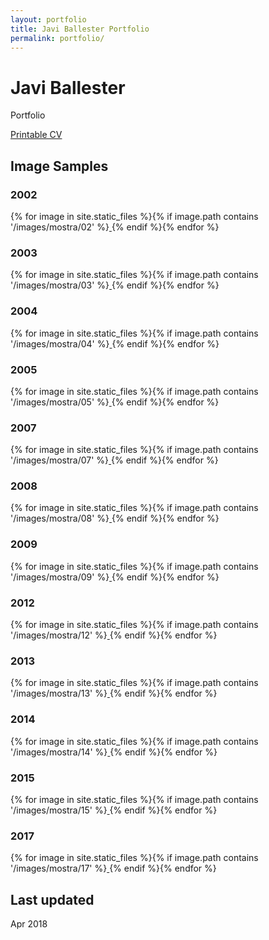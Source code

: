 ```yaml
---
layout: portfolio
title: Javi Ballester Portfolio
permalink: portfolio/
---
```


Javi Ballester
==============

Portfolio

<div id="webaddress">
<a class="screen" href="{{ site.baseurl }}">Printable CV</a>
</div>

## Image Samples

### 2002

<div id="thumbs">
{% for image in site.static_files %}{% if image.path contains '/images/mostra/02' %}<a href="{{ site.baseurl }}{{ image.path }}" target="_blank">
<span class="w3-hover-opacity" style="background-image:url('{{ site.baseurl }}/images/thumbs/thumb_{{ image.name | remove: image.extname }}.png');"></span>
</a>{% endif %}{% endfor %}
</div>

### 2003

<div id="thumbs">
{% for image in site.static_files %}{% if image.path contains '/images/mostra/03' %}<a href="{{ site.baseurl }}{{ image.path }}" target="_blank">
<span class="w3-hover-opacity" style="background-image:url('{{ site.baseurl }}/images/thumbs/thumb_{{ image.name | remove: image.extname }}.png');"></span>
</a>{% endif %}{% endfor %}
</div>

### 2004

<div id="thumbs">
{% for image in site.static_files %}{% if image.path contains '/images/mostra/04' %}<a href="{{ site.baseurl }}{{ image.path }}" target="_blank">
<span class="w3-hover-opacity" style="background-image:url('{{ site.baseurl }}/images/thumbs/thumb_{{ image.name | remove: image.extname }}.png');"></span>
</a>{% endif %}{% endfor %}
</div>

### 2005

<div id="thumbs">
{% for image in site.static_files %}{% if image.path contains '/images/mostra/05' %}<a href="{{ site.baseurl }}{{ image.path }}" target="_blank">
<span class="w3-hover-opacity" style="background-image:url('{{ site.baseurl }}/images/thumbs/thumb_{{ image.name | remove: image.extname }}.png');"></span>
</a>{% endif %}{% endfor %}
</div>

<!-- ### 2006

<div id="thumbs">
{% for image in site.static_files %}{% if image.path contains '/images/mostra/06' %}<a href="{{ site.baseurl }}{{ image.path }}" target="_blank">
<span class="w3-hover-opacity" style="background-image:url('{{ site.baseurl }}/images/thumbs/thumb_{{ image.name | remove: image.extname }}.png');"></span>
</a>{% endif %}{% endfor %}
</div>  -->

### 2007

<div id="thumbs">
{% for image in site.static_files %}{% if image.path contains '/images/mostra/07' %}<a href="{{ site.baseurl }}{{ image.path }}" target="_blank">
<span class="w3-hover-opacity" style="background-image:url('{{ site.baseurl }}/images/thumbs/thumb_{{ image.name | remove: image.extname }}.png');"></span>
</a>{% endif %}{% endfor %}
</div>

### 2008

<div id="thumbs">
{% for image in site.static_files %}{% if image.path contains '/images/mostra/08' %}<a href="{{ site.baseurl }}{{ image.path }}" target="_blank">
<span class="w3-hover-opacity" style="background-image:url('{{ site.baseurl }}/images/thumbs/thumb_{{ image.name | remove: image.extname }}.png');"></span>
</a>{% endif %}{% endfor %}
</div>

### 2009

<div id="thumbs">
{% for image in site.static_files %}{% if image.path contains '/images/mostra/09' %}<a href="{{ site.baseurl }}{{ image.path }}" target="_blank">
<span class="w3-hover-opacity" style="background-image:url('{{ site.baseurl }}/images/thumbs/thumb_{{ image.name | remove: image.extname }}.png');"></span>
</a>{% endif %}{% endfor %}
</div>

### 2012

<div id="thumbs">
{% for image in site.static_files %}{% if image.path contains '/images/mostra/12' %}<a href="{{ site.baseurl }}{{ image.path }}" target="_blank">
<span class="w3-hover-opacity" style="background-image:url('{{ site.baseurl }}/images/thumbs/thumb_{{ image.name | remove: image.extname }}.png');"></span>
</a>{% endif %}{% endfor %}
</div>

### 2013

<div id="thumbs">
{% for image in site.static_files %}{% if image.path contains '/images/mostra/13' %}<a href="{{ site.baseurl }}{{ image.path }}" target="_blank">
<span class="w3-hover-opacity" style="background-image:url('{{ site.baseurl }}/images/thumbs/thumb_{{ image.name | remove: image.extname }}.png');"></span>
</a>{% endif %}{% endfor %}
</div>

### 2014

<div id="thumbs">
{% for image in site.static_files %}{% if image.path contains '/images/mostra/14' %}<a href="{{ site.baseurl }}{{ image.path }}" target="_blank">
<span class="w3-hover-opacity" style="background-image:url('{{ site.baseurl }}/images/thumbs/thumb_{{ image.name | remove: image.extname }}.png');"></span>
</a>{% endif %}{% endfor %}
</div>

### 2015

<div id="thumbs">
{% for image in site.static_files %}{% if image.path contains '/images/mostra/15' %}<a href="{{ site.baseurl }}{{ image.path }}" target="_blank">
<span class="w3-hover-opacity" style="background-image:url('{{ site.baseurl }}/images/thumbs/thumb_{{ image.name | remove: image.extname }}.png');"></span>
</a>{% endif %}{% endfor %}
</div>

### 2017

<div id="thumbs">
{% for image in site.static_files %}{% if image.path contains '/images/mostra/17' %}<a href="{{ site.baseurl }}{{ image.path }}" target="_blank">
<span class="w3-hover-opacity" style="background-image:url('{{ site.baseurl }}/images/thumbs/thumb_{{ image.name | remove: image.extname }}.png');"></span>
</a>{% endif %}{% endfor %}
</div>

## Last updated

Apr 2018

